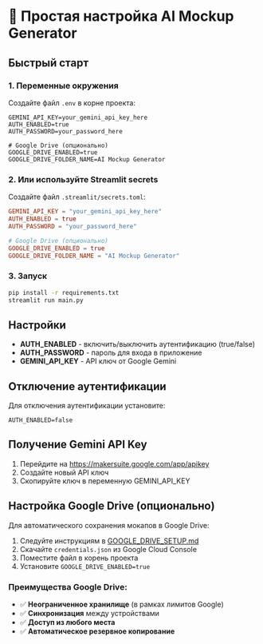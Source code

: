# 🚀 Простая настройка AI Mockup Generator

## Быстрый старт

### 1. Переменные окружения

Создайте файл `.env` в корне проекта:

```env
GEMINI_API_KEY=your_gemini_api_key_here
AUTH_ENABLED=true
AUTH_PASSWORD=your_password_here

# Google Drive (опционально)
GOOGLE_DRIVE_ENABLED=true
GOOGLE_DRIVE_FOLDER_NAME=AI Mockup Generator
```

### 2. Или используйте Streamlit secrets

Создайте файл `.streamlit/secrets.toml`:

```toml
GEMINI_API_KEY = "your_gemini_api_key_here"
AUTH_ENABLED = true
AUTH_PASSWORD = "your_password_here"

# Google Drive (опционально)
GOOGLE_DRIVE_ENABLED = true
GOOGLE_DRIVE_FOLDER_NAME = "AI Mockup Generator"
```

### 3. Запуск

```bash
pip install -r requirements.txt
streamlit run main.py
```

## Настройки

- **AUTH_ENABLED** - включить/выключить аутентификацию (true/false)
- **AUTH_PASSWORD** - пароль для входа в приложение
- **GEMINI_API_KEY** - API ключ от Google Gemini

## Отключение аутентификации

Для отключения аутентификации установите:
```env
AUTH_ENABLED=false
```

## Получение Gemini API Key

1. Перейдите на https://makersuite.google.com/app/apikey
2. Создайте новый API ключ
3. Скопируйте ключ в переменную GEMINI_API_KEY

## Настройка Google Drive (опционально)

Для автоматического сохранения мокапов в Google Drive:

1. Следуйте инструкциям в [GOOGLE_DRIVE_SETUP.md](GOOGLE_DRIVE_SETUP.md)
2. Скачайте `credentials.json` из Google Cloud Console
3. Поместите файл в корень проекта
4. Установите `GOOGLE_DRIVE_ENABLED=true`

### Преимущества Google Drive:
- ✅ **Неограниченное хранилище** (в рамках лимитов Google)
- ✅ **Синхронизация** между устройствами
- ✅ **Доступ из любого места**
- ✅ **Автоматическое резервное копирование**
